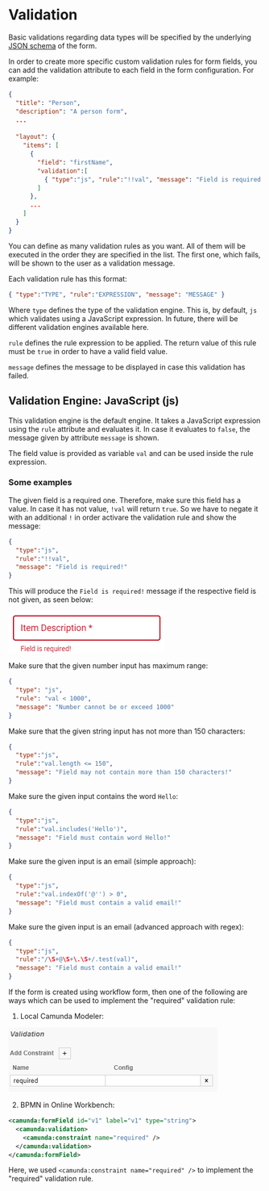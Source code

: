 # Validation

Basic validations regarding data types will be specified by the underlying [JSON schema](../../guides/schema-and-objects) of the form.

In order to create more specific custom validation rules for form fields, you can add the validation attribute to each field in the form configuration. For example:

```json
{
  "title": "Person",
  "description": "A person form",  
  ...
  
  "layout": {
    "items": [
      {
        "field": "firstName", 
        "validation":[
          { "type":"js", "rule":"!!val", "message": "Field is required!" }
        ]
      },
      ...
    ]
  }
}
```

You can define as many validation rules as you want. All of them will be executed in the order they are specified in the list. The first one, which fails, will be shown to the user as a validation message.

Each validation rule has this format:

```json
{ "type":"TYPE", "rule":"EXPRESSION", "message": "MESSAGE" }
```

Where `type` defines the type of the validation engine. This is, by default, `js` which validates using a JavaScript expression. In future, there will be different validation engines available here.

`rule` defines the rule expression to be applied. The return value of this rule must be `true` in order to have a valid field value.

`message` defines the message to be displayed in case this validation has failed.

## Validation Engine: JavaScript (js)

This validation engine is the default engine. It takes a JavaScript expression using the `rule` attribute and evaluates it. In case it evaluates to `false`, the message given by attribute `message` is shown.

The field value is provided as variable `val` and can be used inside the rule expression.

### Some examples

The given field is a required one. Therefore, make sure this field has a value. In case it has not value, `!val` will return `true`. So we have to negate it with an additional `!` in order activare the validation rule and show the message: 

```json
{ 
  "type":"js", 
  "rule":"!!val", 
  "message": "Field is required!" 
}
```

This will produce the `Field is required!` message if the respective field is not given, as seen below: 

![](../../img/form-validation-required.PNG)

Make sure that the given number input has maximum range:

```json
{
  "type": "js",
  "rule": "val < 1000",
  "message": "Number cannot be or exceed 1000"
}
```

Make sure that the given string input has not more than 150 characters:

```json
{ 
  "type":"js", 
  "rule":"val.length <= 150", 
  "message": "Field may not contain more than 150 characters!" 
}
```

Make sure the given input contains the word `Hello`:

```json
{ 
  "type":"js", 
  "rule":"val.includes('Hello')", 
  "message": "Field must contain word Hello!" 
}
```

Make sure the given input is an email (simple approach):

```json
{ 
  "type":"js", 
  "rule":"val.indexOf('@'') > 0", 
  "message": "Field must contain a valid email!" 
}
```

Make sure the given input is an email (advanced approach with regex):

```json
{ 
  "type":"js", 
  "rule":"/\S+@\S+\.\S+/.test(val)", 
  "message": "Field must contain a valid email!" 
}
```


If the form is created using workflow form, then one of the following are ways which can be used to implement the "required" validation rule:

1. Local Camunda Modeler:

![](../../img/form-validation-required-local-camunda.png)

2. BPMN in Online Workbench:

```xml
<camunda:formField id="v1" label="v1" type="string">
  <camunda:validation>
    <camunda:constraint name="required" />
  </camunda:validation>
</camunda:formField>
```

Here, we used `<camunda:constraint name="required" />` to implement the "required" validation rule.